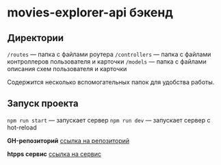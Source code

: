 # movies-explorer-api бэкенд

## Директории

`/routes` — папка с файлами роутера
`/controllers` — папка с файлами контроллеров пользователя и карточки
`/models` — папка с файлами описания схем пользователя и карточки

Содержится несколько вспомогательных папок для удобства работы.
## Запуск проекта

`npm run start` — запускает сервер
`npm run dev` — запускает сервер с hot-reload

**GH-репозиторий**
[ссылка на репозиторий](https://github.com/Salidors/movies-explorer-api)

**htpps сервис**
[ссылка на сервис](https://api.arcana.nomoredomainsicu.ru/)
